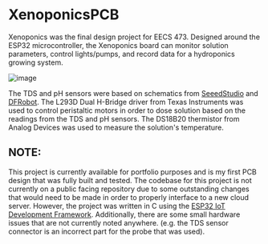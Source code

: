 # XenoponicsPCB

Xenoponics was the final design project for EECS 473. Designed around the ESP32 microcontroller, the Xenoponics board can monitor solution parameters, control lights/pumps, and record data for a hydroponics growing system.  

![image](https://user-images.githubusercontent.com/64921046/222591835-91ebb92b-7283-4f32-92e0-6fdee4978930.png)

The TDS and pH sensors were based on schematics from [SeeedStudio](https://wiki.seeedstudio.com/Grove-TDS-Sensor/) and [DFRobot](https://wiki.dfrobot.com/PH_meter_SKU__SEN0161_). 
The L293D Dual H-Bridge driver from Texas Instruments was used to control peristaltic motors in order to dose solution based on the readings from  the TDS and pH sensors.
The DS18B20 thermistor from Analog Devices was used to measure the solution's temperature.

## NOTE:
This project is currently available for portfolio purposes and is my first PCB design that was fully built and tested.
The codebase for this project is not currently on a public facing repository due to some outstanding changes that would need to be
made in order to properly interface to a new cloud server. However, the project was written in C using the [ESP32 IoT Development Framework](https://www.espressif.com/en/products/sdks/esp-idf#:~:text=ESP%2DIDF%20is%20Espressif's%20official,as%20C%20and%20C%2B%2B).
Additionally, there are some small hardware issues that are not currently noted anywhere. 
(e.g. the TDS sensor connector is an incorrect part for the probe that was used).
